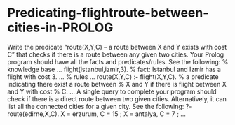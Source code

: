 # Predicating-flightroute-between-cities-in-PROLOG
Write the predicate “route(X,Y,C) – a route between X and Y exists with cost C” that checks if there is a
route between any given two cities. 
Your Prolog program should have all the facts and predicates/rules. See the following:
% knowledge base
…
flight(istanbul,izmir,3). % fact: Istanbul and Izmir has a flight with cost 3.
…
% rules
…
route(X,Y,C) :- flight(X,Y,C). % a predicate indicating there exist a route between
 % X and Y if there is flight between X and Y with cost
 % C.
…
A single query to complete your program should check if there is a direct route between two given
cities. Alternatively, it can list all the connected cities for a given city. See the following:
?- route(edirne,X,C).
X = erzurum, C = 15 ;
X = antalya, C = 7 ;
…
